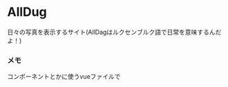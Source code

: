 # AllDug
日々の写真を表示するサイト(AllDagはルクセンブルク語で日常を意味するんだよ！)

### メモ
コンポーネントとかに使うvueファイルで<template lang="pug">とする場合、

    npm install pug pug-loader

が必要になる。


